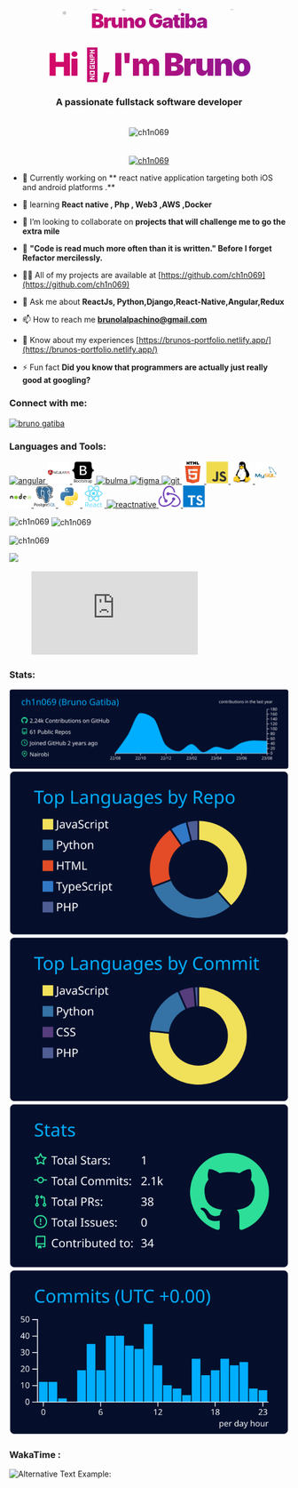<svg fill="none" viewBox="0 0 800 100" width="800" height="100" xmlns="http://www.w3.org/2000/svg">
	<foreignObject width="100%" height="100%">
		<div xmlns="http://www.w3.org/1999/xhtml">
			<style>
				@keyframes gradientText {
				  0% {
				    background-position: 0% 50%;
				  }
				  50% {
				    background-position: 100% 50%;
				  }
				  100% {
				    background-position: 0% 50%;
				  }
				}
        .snowflake {
          color: #fff;
          font-size: 1em;
          font-family: Arial;
          text-shadow: 0 0 1px #000;
        }
				h1 {
				  font-family: 'Inter',
					-apple-system,
					BlinkMacSystemFont, 
					'Segoe UI', 
					'Roboto', 
					'Oxygen', 
					'Ubuntu', 
					'Cantarell', 
					'Fira Sans', 
					'Droid Sans', 
					'Helvetica Neue', 
					sans-serif;
				  margin: 0;
				  font-size: 4em;
				  font-weight: 900;
				  letter-spacing: -.05em;
				  text-align: center;
				  background: -webkit-linear-gradient(right,#3828ca,#ff004c);
				  background: linear-gradient(270deg,#3828ca 0,#ff004c);
				  background-size: 200%;
				  background-clip: text;
				  -webkit-background-clip: text;
				  -webkit-text-fill-color: transparent;
				  -webkit-animation: gradientText 3s ease infinite;
				  animation: gradientText 3s ease infinite;
				}
        @-webkit-keyframes snowflakes-fall{0%{top:-10%}100%{top:100%}}@-webkit-keyframes snowflakes-shake{0%{-webkit-transform:translateX(0px);transform:translateX(0px)}50%{-webkit-transform:translateX(80px);transform:translateX(80px)}100%{-webkit-transform:translateX(0px);transform:translateX(0px)}}@keyframes snowflakes-fall{0%{top:-10%}100%{top:100%}}@keyframes snowflakes-shake{0%{transform:translateX(0px)}50%{transform:translateX(80px)}100%{transform:translateX(0px)}}.snowflake{position:fixed;top:-10%;z-index:9999;-webkit-user-select:none;-moz-user-select:none;-ms-user-select:none;user-select:none;cursor:default;-webkit-animation-name:snowflakes-fall,snowflakes-shake;-webkit-animation-duration:10s,3s;-webkit-animation-timing-function:linear,ease-in-out;-webkit-animation-iteration-count:infinite,infinite;-webkit-animation-play-state:running,running;animation-name:snowflakes-fall,snowflakes-shake;animation-duration:10s,3s;animation-timing-function:linear,ease-in-out;animation-iteration-count:infinite,infinite;animation-play-state:running,running}.snowflake:nth-of-type(0){left:1%;-webkit-animation-delay:0s,0s;animation-delay:0s,0s}.snowflake:nth-of-type(1){left:10%;-webkit-animation-delay:1s,1s;animation-delay:1s,1s}.snowflake:nth-of-type(2){left:20%;-webkit-animation-delay:6s,.5s;animation-delay:6s,.5s}.snowflake:nth-of-type(3){left:30%;-webkit-animation-delay:4s,2s;animation-delay:4s,2s}.snowflake:nth-of-type(4){left:40%;-webkit-animation-delay:2s,2s;animation-delay:2s,2s}.snowflake:nth-of-type(5){left:50%;-webkit-animation-delay:8s,3s;animation-delay:8s,3s}.snowflake:nth-of-type(6){left:60%;-webkit-animation-delay:6s,2s;animation-delay:6s,2s}.snowflake:nth-of-type(7){left:70%;-webkit-animation-delay:2.5s,1s;animation-delay:2.5s,1s}.snowflake:nth-of-type(8){left:80%;-webkit-animation-delay:1s,0s;animation-delay:1s,0s}.snowflake:nth-of-type(9){left:90%;-webkit-animation-delay:3s,1.5s;animation-delay:3s,1.5s}
			</style>
			<h1>Bruno Gatiba </h1>
      <div xmlns="http://www.w3.org/1999/xhtml" class="snowflake">❅</div>
      <div xmlns="http://www.w3.org/1999/xhtml" class="snowflake">❅</div>
      <div xmlns="http://www.w3.org/1999/xhtml" class="snowflake">❅</div>
      <div xmlns="http://www.w3.org/1999/xhtml" class="snowflake">❅</div>
      <div xmlns="http://www.w3.org/1999/xhtml" class="snowflake">❅</div>
      <div xmlns="http://www.w3.org/1999/xhtml" class="snowflake">❅</div>
      <div xmlns="http://www.w3.org/1999/xhtml" class="snowflake">❅</div>
		</div>
	</foreignObject>
</svg>
<h1 align="center">Hi 👋, I'm Bruno </h1>
<h3 align="center">A passionate fullstack software developer </h3>

<p align="center" style="padding:20px;"> <img src="https://komarev.com/ghpvc/?username=ch1n069&label=Profile%20views&color=0e75b6&style=flat" alt="ch1n069" /> </p>

<p align="center"> <a href="https://github.com/ryo-ma/github-profile-trophy"><img src="https://github-profile-trophy.vercel.app/?username=ch1n069" alt="ch1n069" /></a> </p>

- 🔭 Currently working on ** react native application targeting both iOS and android platforms .**

- 🌱  learning **React native , Php , Web3 ,AWS ,Docker**

- 👯 I’m looking to collaborate on **projects that will challenge me to go the extra mile**

- 🧠 **"Code is read much more often than it is written." Before I forget Refactor mercilessly.**

- 👨‍💻 All of my projects are available at [https://github.com/ch1n069](https://github.com/ch1n069)

- 💬 Ask me about **ReactJs, Python,Django,React-Native,Angular,Redux**

- 📫 How to reach me **brunolalpachino@gmail.com**

- 📄 Know about my experiences [https://brunos-portfolio.netlify.app/](https://brunos-portfolio.netlify.app/)

- ⚡ Fun fact **Did you know that programmers are actually just really good at googling?**

<h3 align="left">Connect with me:</h3>
<p align="left">
<a href="https://linkedin.com/in/bruno gatiba" target="blank"><img align="center" src="https://raw.githubusercontent.com/rahuldkjain/github-profile-readme-generator/master/src/images/icons/Social/linked-in-alt.svg" alt="bruno gatiba" height="30" width="40" /></a>
</p>

<h3 align="left">Languages and Tools:</h3>
<p align="left"> <a href="https://angular.io" target="_blank" rel="noreferrer"> <img src="https://angular.io/assets/images/logos/angular/angular.svg" alt="angular" width="40" height="40"/> </a> <a href="https://angular.io" target="_blank" rel="noreferrer"> <img src="https://raw.githubusercontent.com/devicons/devicon/master/icons/angularjs/angularjs-original-wordmark.svg" alt="angularjs" width="40" height="40"/> </a> <a href="https://getbootstrap.com" target="_blank" rel="noreferrer"> <img src="https://raw.githubusercontent.com/devicons/devicon/master/icons/bootstrap/bootstrap-plain-wordmark.svg" alt="bootstrap" width="40" height="40"/> </a> <a href="https://bulma.io/" target="_blank" rel="noreferrer"> <img src="https://raw.githubusercontent.com/gilbarbara/logos/804dc257b59e144eaca5bc6ffd16949752c6f789/logos/bulma.svg" alt="bulma" width="40" height="40"/> </a> <a href="https://www.figma.com/" target="_blank" rel="noreferrer"> <img src="https://www.vectorlogo.zone/logos/figma/figma-icon.svg" alt="figma" width="40" height="40"/> </a> <a href="https://git-scm.com/" target="_blank" rel="noreferrer"> <img src="https://www.vectorlogo.zone/logos/git-scm/git-scm-icon.svg" alt="git" width="40" height="40"/> </a> <a href="https://www.w3.org/html/" target="_blank" rel="noreferrer"> <img src="https://raw.githubusercontent.com/devicons/devicon/master/icons/html5/html5-original-wordmark.svg" alt="html5" width="40" height="40"/> </a> <a href="https://developer.mozilla.org/en-US/docs/Web/JavaScript" target="_blank" rel="noreferrer"> <img src="https://raw.githubusercontent.com/devicons/devicon/master/icons/javascript/javascript-original.svg" alt="javascript" width="40" height="40"/> </a> <a href="https://www.linux.org/" target="_blank" rel="noreferrer"> <img src="https://raw.githubusercontent.com/devicons/devicon/master/icons/linux/linux-original.svg" alt="linux" width="40" height="40"/> </a> <a href="https://www.mysql.com/" target="_blank" rel="noreferrer"> <img src="https://raw.githubusercontent.com/devicons/devicon/master/icons/mysql/mysql-original-wordmark.svg" alt="mysql" width="40" height="40"/> </a> <a href="https://nodejs.org" target="_blank" rel="noreferrer"> <img src="https://raw.githubusercontent.com/devicons/devicon/master/icons/nodejs/nodejs-original-wordmark.svg" alt="nodejs" width="40" height="40"/> </a> <a href="https://www.postgresql.org" target="_blank" rel="noreferrer"> <img src="https://raw.githubusercontent.com/devicons/devicon/master/icons/postgresql/postgresql-original-wordmark.svg" alt="postgresql" width="40" height="40"/> </a> <a href="https://www.python.org" target="_blank" rel="noreferrer"> <img src="https://raw.githubusercontent.com/devicons/devicon/master/icons/python/python-original.svg" alt="python" width="40" height="40"/> </a> <a href="https://reactjs.org/" target="_blank" rel="noreferrer"> <img src="https://raw.githubusercontent.com/devicons/devicon/master/icons/react/react-original-wordmark.svg" alt="react" width="40" height="40"/> </a> <a href="https://reactnative.dev/" target="_blank" rel="noreferrer"> <img src="https://reactnative.dev/img/header_logo.svg" alt="reactnative" width="40" height="40"/> </a> <a href="https://redux.js.org" target="_blank" rel="noreferrer"> <img src="https://raw.githubusercontent.com/devicons/devicon/master/icons/redux/redux-original.svg" alt="redux" width="40" height="40"/> </a> <a href="https://www.typescriptlang.org/" target="_blank" rel="noreferrer"> <img src="https://raw.githubusercontent.com/devicons/devicon/master/icons/typescript/typescript-original.svg" alt="typescript" width="40" height="40"/> </a> </p>

<p><img align="left" src="https://github-readme-stats.vercel.app/api/top-langs?username=ch1n069&show_icons=true&locale=en&layout=compact" alt="ch1n069" /></p>

<p>&nbsp;<img align="center" src="https://github-readme-stats.vercel.app/api?username=ch1n069&show_icons=true&locale=en" alt="ch1n069" /></p>

<p><img align="center" src="https://github-readme-streak-stats.herokuapp.com/?user=ch1n069&" alt="ch1n069" /></p>




<img src="https://github-readme-stats.vercel.app/api?username=ch1n069&&show_icons=true&title_color=ffffff&icon_color=bb2acf&text_color=daf7dc&bg_color=151515">

<figure><embed src="https://wakatime.com/share/@719f399b-d637-477b-b4a8-e5a3a0897bb8/4eb8c164-43ee-4a20-99dc-cfc709f09d1b.svg"></embed></figure>
<h3 align="left">Stats:</h3>

[![](https://raw.githubusercontent.com/ch1n069/Bruno-Gatiba/master/profile-summary-card-output/algolia/0-profile-details.svg)](https://github.com/vn7n24fzkq/github-profile-summary-cards)
[![](https://raw.githubusercontent.com/ch1n069/Bruno-Gatiba/master/profile-summary-card-output/algolia/1-repos-per-language.svg)](https://github.com/vn7n24fzkq/github-profile-summary-cards) [![](https://raw.githubusercontent.com/ch1n069/Bruno-Gatiba/master/profile-summary-card-output/algolia/2-most-commit-language.svg)](https://github.com/vn7n24fzkq/github-profile-summary-cards)
[![](https://raw.githubusercontent.com/ch1n069/Bruno-Gatiba/master/profile-summary-card-output/algolia/3-stats.svg)](https://github.com/vn7n24fzkq/github-profile-summary-cards) [![](https://raw.githubusercontent.com/ch1n069/Bruno-Gatiba/master/profile-summary-card-output/algolia/4-productive-time.svg)](https://github.com/vn7n24fzkq/github-profile-summary-cards)

<h3 align="left">WakaTime : </h3>

  <img src="https://github.com/<username>/<repository-name>/blob/master/images/codeStats.svg" alt="Alternative Text"/>
  Example: <img src="https://github.com/tariksahni/tariksahni/blob/master/codeStats.svg" alt="My Coding Activity/>
